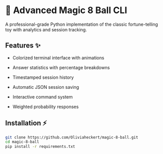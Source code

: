 # 🔮 Advanced Magic 8 Ball CLI

A professional-grade Python implementation of the classic fortune-telling toy with analytics and session tracking.

## Features ✨

- Colorized terminal interface with animations
- Answer statistics with percentage breakdowns

- Timestamped session history
- Automatic JSON session saving

- Interactive command system
- Weighted probability responses

## Installation ⚡
```bash
git clone https://github.com/Oliviaheckert/magic-8-ball.git
cd magic-8-ball
pip install -r requirements.txt

